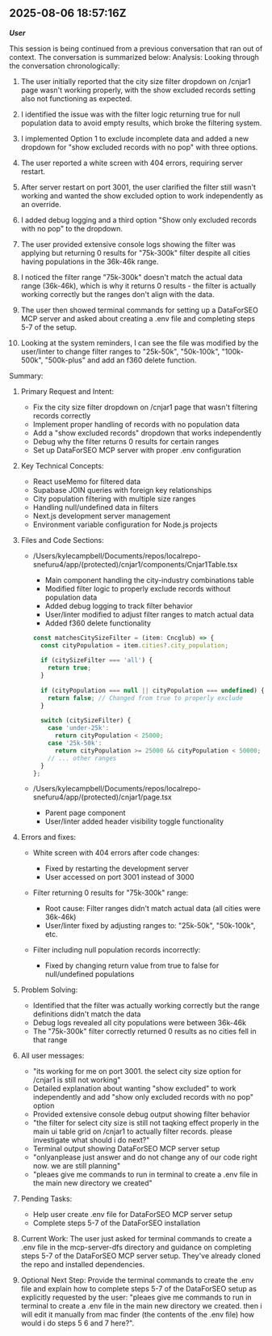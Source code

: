 ## 2025-08-06 18:57:16Z

<!-- Claude Code Session 71161228-5495-4279-9d0b-97e62ccce2dc (2025-08-06_18-57-16Z) -->

_**User**_

This session is being continued from a previous conversation that ran out of context. The conversation is summarized below:
Analysis:
Looking through the conversation chronologically:

1. The user initially reported that the city size filter dropdown on /cnjar1 page wasn't working properly, with the show excluded records setting also not functioning as expected.

2. I identified the issue was with the filter logic returning true for null population data to avoid empty results, which broke the filtering system.

3. I implemented Option 1 to exclude incomplete data and added a new dropdown for "show excluded records with no pop" with three options.

4. The user reported a white screen with 404 errors, requiring server restart.

5. After server restart on port 3001, the user clarified the filter still wasn't working and wanted the show excluded option to work independently as an override.

6. I added debug logging and a third option "Show only excluded records with no pop" to the dropdown.

7. The user provided extensive console logs showing the filter was applying but returning 0 results for "75k-300k" filter despite all cities having populations in the 36k-46k range.

8. I noticed the filter range "75k-300k" doesn't match the actual data range (36k-46k), which is why it returns 0 results - the filter is actually working correctly but the ranges don't align with the data.

9. The user then showed terminal commands for setting up a DataForSEO MCP server and asked about creating a .env file and completing steps 5-7 of the setup.

10. Looking at the system reminders, I can see the file was modified by the user/linter to change filter ranges to "25k-50k", "50k-100k", "100k-500k", "500k-plus" and add an f360 delete function.

Summary:
1. Primary Request and Intent:
   - Fix the city size filter dropdown on /cnjar1 page that wasn't filtering records correctly
   - Implement proper handling of records with no population data
   - Add a "show excluded records" dropdown that works independently
   - Debug why the filter returns 0 results for certain ranges
   - Set up DataForSEO MCP server with proper .env configuration

2. Key Technical Concepts:
   - React useMemo for filtered data
   - Supabase JOIN queries with foreign key relationships
   - City population filtering with multiple size ranges
   - Handling null/undefined data in filters
   - Next.js development server management
   - Environment variable configuration for Node.js projects

3. Files and Code Sections:
   - /Users/kylecampbell/Documents/repos/localrepo-snefuru4/app/(protected)/cnjar1/components/Cnjar1Table.tsx
      - Main component handling the city-industry combinations table
      - Modified filter logic to properly exclude records without population data
      - Added debug logging to track filter behavior
      - User/linter modified to adjust filter ranges to match actual data
      - Added f360 delete functionality
      ```typescript
      const matchesCitySizeFilter = (item: Cncglub) => {
        const cityPopulation = item.cities?.city_population;
        
        if (citySizeFilter === 'all') {
          return true;
        }
        
        if (cityPopulation === null || cityPopulation === undefined) {
          return false; // Changed from true to properly exclude
        }
        
        switch (citySizeFilter) {
          case 'under-25k':
            return cityPopulation < 25000;
          case '25k-50k':
            return cityPopulation >= 25000 && cityPopulation < 50000;
          // ... other ranges
        }
      };
      ```

   - /Users/kylecampbell/Documents/repos/localrepo-snefuru4/app/(protected)/cnjar1/page.tsx
      - Parent page component
      - User/linter added header visibility toggle functionality

4. Errors and fixes:
   - White screen with 404 errors after code changes:
      - Fixed by restarting the development server
      - User accessed on port 3001 instead of 3000
   
   - Filter returning 0 results for "75k-300k" range:
      - Root cause: Filter ranges didn't match actual data (all cities were 36k-46k)
      - User/linter fixed by adjusting ranges to: "25k-50k", "50k-100k", etc.
   
   - Filter including null population records incorrectly:
      - Fixed by changing return value from true to false for null/undefined populations

5. Problem Solving:
   - Identified that the filter was actually working correctly but the range definitions didn't match the data
   - Debug logs revealed all city populations were between 36k-46k
   - The "75k-300k" filter correctly returned 0 results as no cities fell in that range

6. All user messages:
   - "its working for me on port 3001. the select city size option for /cnjar1 is still not working"
   - Detailed explanation about wanting "show excluded" to work independently and add "show only excluded records with no pop" option
   - Provided extensive console debug output showing filter behavior
   - "the filter for select city size is still not taqking effect properly in the main ui table grid on /cnjar1 to actually filter records. please investigate what should i do next?"
   - Terminal output showing DataForSEO MCP server setup
   - "onlyanplease just answer and do not change any of our code right now. we are still planning"
   - "pleaes give me commands to run in terminal to create a .env file in the main new directory we created"

7. Pending Tasks:
   - Help user create .env file for DataForSEO MCP server setup
   - Complete steps 5-7 of the DataForSEO installation

8. Current Work:
   The user just asked for terminal commands to create a .env file in the mcp-server-dfs directory and guidance on completing steps 5-7 of the DataForSEO MCP server setup. They've already cloned the repo and installed dependencies.

9. Optional Next Step:
   Provide the terminal commands to create the .env file and explain how to complete steps 5-7 of the DataForSEO setup as explicitly requested by the user: "pleaes give me commands to run in terminal to create a .env file in the main new directory we created. then i will edit it manually from mac finder (the contents of the .env file) how would i do steps 5 6 and 7 here?".

